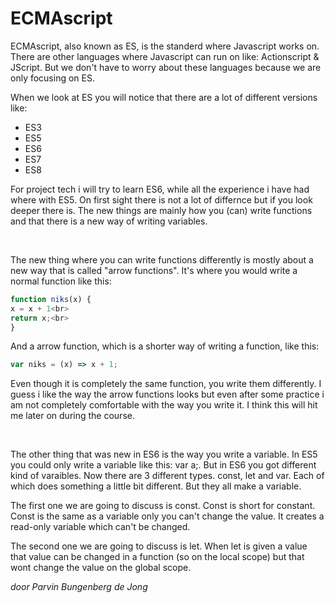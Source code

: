 # ECMAscript
ECMAscript, also known as ES, is the standerd where Javascript works on. There are other languages where Javascript can
run on like: Actionscript & JScript. But we don't have to worry about these languages because we are only focusing on ES. 

When we look at ES you will notice that there are a lot of different versions like: 
 - ES3
 - ES5
 - ES6
 - ES7
 - ES8

For project tech i will try to learn ES6, while all the experience i have had where with ES5. On first sight there is not a
lot of differnce but if you look deeper there is. The new things are mainly how you (can) write functions and that there is a
new way of writing variables. 

&nbsp;

The new thing where you can write functions differently is mostly about a new way that is called "arrow functions". It's
where you would write a normal function like this:
```js
function niks(x) { 
x = x + 1<br>
return x;<br>
}
```
And a arrow function, which is a shorter way of writing a function, like this:
```js
var niks = (x) => x + 1;
```
Even though it is completely the same function, you write them differently. I guess i like the way the arrow functions looks
but even after some practice i am not completely comfortable with the way you write it. I think this will hit me later on during
the course.

&nbsp;

The other thing that was new in ES6 is the way you write a variable. In ES5 you could only write a variable like this: var a;.
But in ES6 you got different kind of varaibles. Now there are 3 different types. const, let and var. Each of which does something
a little bit different. But they all make a variable.

The first one we are going to discuss is const. Const is short for constant. Const is the same as a variable only you can't change
the value. It creates a read-only variable which can't be changed.

The second one we are going to discuss is let. When let is given a value that value can be changed in a function (so on the local
scope) but that wont change the value on the global scope. 














_door Parvin Bungenberg de Jong_
